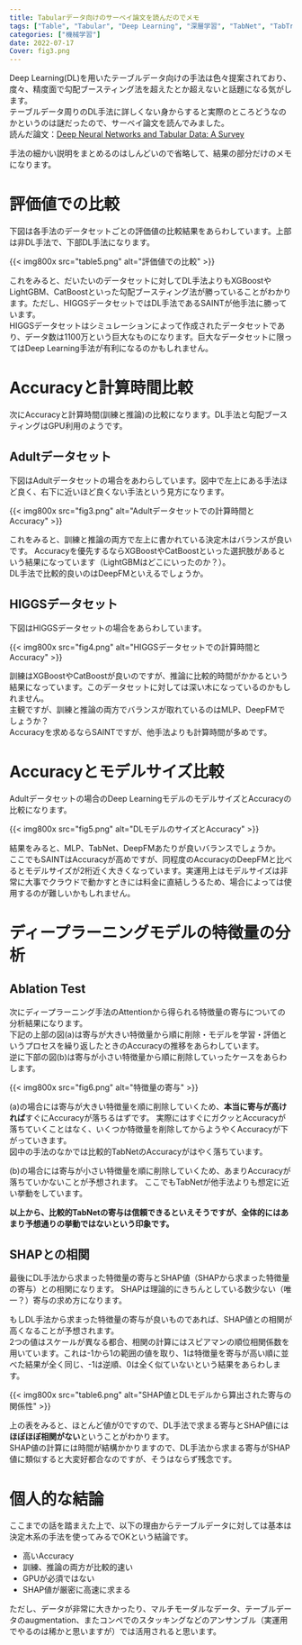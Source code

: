 ```yaml
---
title: Tabularデータ向けのサーベイ論文を読んだのでメモ
tags: ["Table", "Tabular", "Deep Learning", "深層学習", "TabNet", "TabTransformer"] 
categories: ["機械学習"]
date: 2022-07-17
Cover: fig3.png
---
```


Deep Learning(DL)を用いたテーブルデータ向けの手法は色々提案されており、度々、精度面で勾配ブースティング法を超えたとか超えないと話題になる気がします。  
テーブルデータ周りのDL手法に詳しくない身からすると実際のところどうなのかというのは謎だったので、サーベイ論文を読んでみました。  
読んだ論文：[Deep Neural Networks and Tabular Data: A Survey](https://arxiv.org/abs/2110.01889)

手法の細かい説明をまとめるのはしんどいので省略して、結果の部分だけのメモになります。

# 評価値での比較
下図は各手法のデータセットごとの評価値の比較結果をあらわしています。上部は非DL手法で、下部DL手法になります。  

{{< img800x src="table5.png" alt="評価値での比較" >}}  

これをみると、だいたいのデータセットに対してDL手法よりもXGBoostやLightGBM、CatBoostといった勾配ブースティング法が勝っていることがわかります。ただし、HIGGSデータセットではDL手法であるSAINTが他手法に勝っています。  
HIGGSデータセットはシミュレーションによって作成されたデータセットであり、データ数は1100万という巨大なものになります。巨大なデータセットに限ってはDeep Learning手法が有利になるのかもしれません。

# Accuracyと計算時間比較
次にAccuracyと計算時間(訓練と推論)の比較になります。DL手法と勾配ブースティングはGPU利用のようです。  

## Adultデータセット
下図はAdultデータセットの場合をあわらしています。図中で左上にある手法ほど良く、右下に近いほど良くない手法という見方になります。  

{{< img800x src="fig3.png" alt="Adultデータセットでの計算時間とAccuracy" >}}  

これをみると、訓練と推論の両方で左上に書かれている決定木はバランスが良いです。
Accuracyを優先するならXGBoostやCatBoostといった選択肢があるという結果になっています（LightGBMはどこにいったのか？）。  
DL手法で比較的良いのはDeepFMといえるでしょうか。

## HIGGSデータセット
下図はHIGGSデータセットの場合をあらわしています。

{{< img800x src="fig4.png" alt="HIGGSデータセットでの計算時間とAccuracy" >}}  

訓練はXGBoostやCatBoostが良いのですが、推論に比較的時間がかかるという結果になっています。このデータセットに対しては深い木になっているのかもしれません。  
主観ですが、訓練と推論の両方でバランスが取れているのはMLP、DeepFMでしょうか？  
Accuracyを求めるならSAINTですが、他手法よりも計算時間が多めです。

# Accuracyとモデルサイズ比較
Adultデータセットの場合のDeep LearningモデルのモデルサイズとAccuracyの比較になります。

{{< img800x src="fig5.png" alt="DLモデルのサイズとAccuracy" >}}  

結果をみると、MLP、TabNet、DeepFMあたりが良いバランスでしょうか。  
ここでもSAINTはAccuracyが高めですが、同程度のAccuracyのDeepFMと比べるとモデルサイズが2桁近く大きくなっています。実運用上はモデルサイズは非常に大事でクラウドで動かすときには料金に直結しうるため、場合によっては使用するのが難しいかもしれません。

# ディープラーニングモデルの特徴量の分析
## Ablation Test
次にディープラーニング手法のAttentionから得られる特徴量の寄与についての分析結果になります。  
下記の上部の図(a)は寄与が大きい特徴量から順に削除・モデルを学習・評価というプロセスを繰り返したときのAccuracyの推移をあらわしています。  
逆に下部の図(b)は寄与が小さい特徴量から順に削除していったケースをあらわします。

{{< img800x src="fig6.png" alt="特徴量の寄与" >}}  

(a)の場合には寄与が大きい特徴量を順に削除していくため、**本当に寄与が高ければ**すぐにAccuracyが落ちるはずです。
実際にはすぐにガクッとAccuracyが落ちていくことはなく、いくつか特徴量を削除してからようやくAccuracyが下がっていきます。  
図中の手法のなかでは比較的TabNetのAccuracyがはやく落ちています。

(b)の場合には寄与が小さい特徴量を順に削除していくため、あまりAccuracyが落ちていかないことが予想されます。
ここでもTabNetが他手法よりも想定に近い挙動をしています。

**以上から、比較的TabNetの寄与は信頼できるといえそうですが、全体的にはあまり予想通りの挙動ではないという印象です。**

## SHAPとの相関
最後にDL手法から求まった特徴量の寄与とSHAP値（SHAPから求まった特徴量の寄与）との相関になります。
SHAPは理論的にきちんとしている数少ない（唯一？）寄与の求め方になります。  

もしDL手法から求まった特徴量の寄与が良いものであれば、SHAP値との相関が高くなることが予想されます。  
2つの値はスケールが異なる都合、相関の計算にはスピアマンの順位相関係数を用いています。これは-1から1の範囲の値を取り、1は特徴量を寄与が高い順に並べた結果が全く同じ、-1は逆順、0は全く似ていないという結果をあらわします。

{{< img800x src="table6.png" alt="SHAP値とDLモデルから算出された寄与の関係性" >}}

上の表をみると、ほとんど値が0ですので、DL手法で求まる寄与とSHAP値には**ほぼほぼ相関がない**ということがわかります。  
SHAP値の計算には時間が結構かかりますので、DL手法から求まる寄与がSHAP値に類似すると大変好都合なのですが、そうはならず残念です。

# 個人的な結論
ここまでの話を踏まえた上で、以下の理由からテーブルデータに対しては基本は決定木系の手法を使ってみるでOKという結論です。
* 高いAccuracy
* 訓練、推論の両方が比較的速い
* GPUが必須ではない
* SHAP値が厳密に高速に求まる

ただし、データが非常に大きかったり、マルチモーダルなデータ、テーブルデータのaugmentation、またコンペでのスタッキングなどのアンサンブル（実運用でやるのは稀かと思いますが）では活用されると思います。
